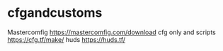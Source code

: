 # cfgandcustoms
Mastercomfig https://mastercomfig.com/download
cfg only and scripts https://cfg.tf/make/
huds https://huds.tf/

